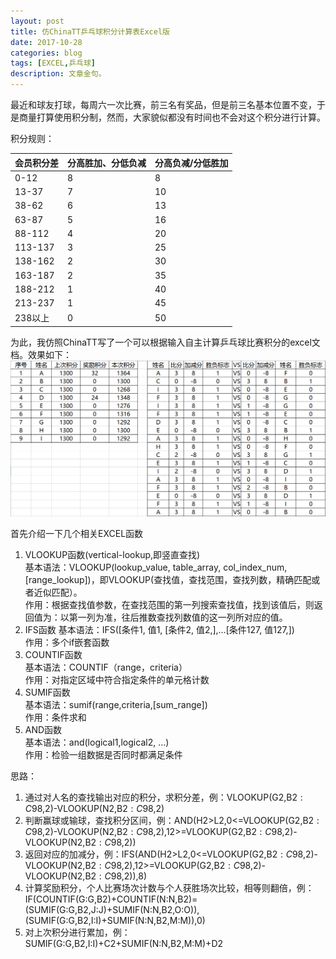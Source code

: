 ```yaml
---
layout: post
title: 仿ChinaTT乒乓球积分计算表Excel版
date: 2017-10-28
categories: blog
tags: [EXCEL,乒乓球]
description: 文章金句。
---
```


最近和球友打球，每周六一次比赛，前三名有奖品，但是前三名基本位置不变，于是商量打算使用积分制，然而，大家貌似都没有时间也不会对这个积分进行计算。

积分规则：

会员积分差 |分高胜加、分低负减|	分高负减/分低胜加
----|------|----
0-12      |8	            |8
13-37     |7	            |10
38-62     |6              |13
63-87     |5	            |16
88-112	  |4	            |20
113-137	  |3	            |25
138-162	  |2              |30
163-187	  |2              |35
188-212   |1	            |40
213-237   |1            	|45
238以上	   |0             |50


为此，我仿照ChinaTT写了一个可以根据输入自主计算乒乓球比赛积分的excel文档。效果如下：
![alt text](https://github.com/SKYESCAPE/SKYESCAPE.GITHUB.IO/raw/master/article_image/1_1.jpg)

首先介绍一下几个相关EXCEL函数
1. VLOOKUP函数(vertical-lookup,即竖直查找)</br>
基本语法：VLOOKUP(lookup_value, table_array, col_index_num, [range_lookup])，即VLOOKUP(查找值，查找范围，查找列数，精确匹配或者近似匹配）。</br>
作用：根据查找值参数，在查找范围的第一列搜索查找值，找到该值后，则返回值为：以第一列为准，往后推数查找列数值的这一列所对应的值。
2. IFS函数
基本语法：IFS([条件1, 值1, [条件2, 值2,],…[条件127, 值127,])</br>
作用：多个if嵌套函数
3. COUNTIF函数</br>
基本语法：COUNTIF（range，criteria）</br>
作用：对指定区域中符合指定条件的单元格计数
4. SUMIF函数</br>
基本语法：sumif(range,criteria,[sum_range])</br>
作用：条件求和
5. AND函数</br>
基本语法：and(logical1,logical2, ...)</br>
作用：检验一组数据是否同时都满足条件

思路：
1. 通过对人名的查找输出对应的积分，求积分差，例：VLOOKUP(G2,B$2:C$98,2)-VLOOKUP(N2,B$2:C$98,2)
2. 判断赢球或输球，查找积分区间，例：AND(H2>L2,0<=VLOOKUP(G2,B$2:C$98,2)-VLOOKUP(N2,B$2:C$98,2),12>=VLOOKUP(G2,B$2:C$98,2)-VLOOKUP(N2,B$2:C$98,2))
3. 返回对应的加减分，例：IFS(AND(H2>L2,0<=VLOOKUP(G2,B$2:C$98,2)-VLOOKUP(N2,B$2:C$98,2),12>=VLOOKUP(G2,B$2:C$98,2)-VLOOKUP(N2,B$2:C$98,2)),8)
4. 计算奖励积分，个人比赛场次计数与个人获胜场次比较，相等则翻倍，例：IF(COUNTIF(G:G,B2)+COUNTIF(N:N,B2)=(SUMIF(G:G,B2,J:J)+SUMIF(N:N,B2,O:O)),(SUMIF(G:G,B2,I:I)+SUMIF(N:N,B2,M:M)),0)
5. 对上次积分进行累加，例：SUMIF(G:G,B2,I:I)+C2+SUMIF(N:N,B2,M:M)+D2












